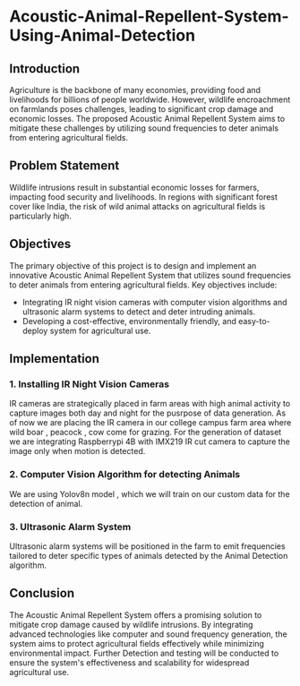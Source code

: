 # Acoustic-Animal-Repellent-System-Using-Animal-Detection

## Introduction
Agriculture is the backbone of many economies, providing food and livelihoods for billions of people worldwide. However, wildlife encroachment on farmlands poses challenges, leading to significant crop damage and economic losses. The proposed Acoustic Animal Repellent System aims to mitigate these challenges by utilizing sound frequencies to deter animals from entering agricultural fields.

## Problem Statement
Wildlife intrusions result in substantial economic losses for farmers, impacting food security and livelihoods. In regions with significant forest cover like India, the risk of wild animal attacks on agricultural fields is particularly high.

## Objectives
The primary objective of this project is to design and implement an innovative Acoustic Animal Repellent System that utilizes sound frequencies to deter animals from entering agricultural fields. Key objectives include:
- Integrating IR night vision cameras with computer vision algorithms and ultrasonic alarm systems to detect and deter intruding animals.
- Developing a cost-effective, environmentally friendly, and easy-to-deploy system for agricultural use.

## Implementation
### 1. Installing IR Night Vision Cameras
IR cameras are strategically placed in farm areas with high animal activity to capture images both day and night for the pusrpose of data generation. As of now we are placing the IR camera in our college campus farm area where wild boar , peacock , cow come for grazing. For the generation of dataset we are integrating Raspberrypi 4B with IMX219 IR cut camera to capture the image only when motion is detected.

### 2. Computer Vision Algorithm for detecting Animals 
We are using Yolov8n model , which we will train on our custom data for the detection of animal.

### 3. Ultrasonic Alarm System
Ultrasonic alarm systems will be positioned in the farm to emit frequencies tailored to deter specific types of animals detected by the Animal Detection algorithm.

## Conclusion
The Acoustic Animal Repellent System offers a promising solution to mitigate crop damage caused by wildlife intrusions. By integrating advanced technologies like computer and sound frequency generation, the system aims to protect agricultural fields effectively while minimizing environmental impact. Further Detection and testing will be conducted to ensure the system's effectiveness and scalability for widespread agricultural use.
